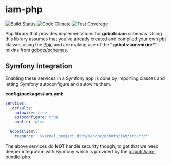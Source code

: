 iam-php
=============

[![Build Status](https://api.travis-ci.org/gdbots/iam-php.svg)](https://travis-ci.org/gdbots/iam-php)
[![Code Climate](https://codeclimate.com/github/gdbots/iam-php/badges/gpa.svg)](https://codeclimate.com/github/gdbots/iam-php)
[![Test Coverage](https://codeclimate.com/github/gdbots/iam-php/badges/coverage.svg)](https://codeclimate.com/github/gdbots/iam-php/coverage)

Php library that provides implementations for __gdbots:iam__ schemas.  Using this library assumes that you've already created and compiled your own pbj classes using the [Pbjc](https://github.com/gdbots/pbjc-php) and are making use of the __"gdbots:iam:mixin:*"__ mixins from [gdbots/schemas](https://github.com/gdbots/schemas).


## Symfony Integration
Enabling these services in a Symfony app is done by importing classes and letting Symfony autoconfigure and autowire them.

__config/packages/iam.yml:__

```yaml
services:
  _defaults:
    autowire: true
    autoconfigure: true
    public: false

  Gdbots\Iam\:
    resource: '%kernel.project_dir%/vendor/gdbots/iam/src/**/*'

```

The above services do __NOT__ handle security though, to get that we need deeper integration with Symfony which is provided by the [gdbots/iam-bundle-php](https://github.com/gdbots/iam-bundle-php).
